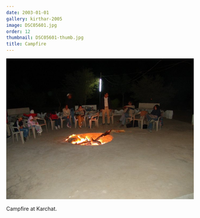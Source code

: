```yaml
---
date: 2003-01-01
gallery: kirthar-2005
image: DSC05601.jpg
order: 12
thumbnail: DSC05601-thumb.jpg
title: Campfire
---
```


![Campfire](./DSC05601.jpg)

Campfire at Karchat.